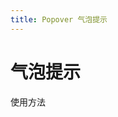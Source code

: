 ```yaml
---
title: Popover 气泡提示
---
```


# 气泡提示

使用方法

<ClientOnly>
  <popover-demo></popover-demo>
</ClientOnly>
